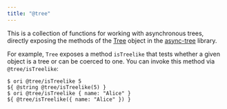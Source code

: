 ```yaml
---
title: "@tree"
---
```


This is a collection of functions for working with asynchronous trees, directly exposing the methods of the [Tree](/async-tree/Tree.html) object in the [async-tree](/async-tree) library.

For example, `Tree` exposes a method `isTreelike` that tests whether a given object is a tree or can be coerced to one. You can invoke this method via `@tree/isTreelike`:

```console
$ ori @tree/isTreelike 5
${ @string @tree/isTreelike(5) }
$ ori @tree/isTreelike { name: "Alice" }
${ @tree/isTreelike({ name: "Alice" }) }
```
